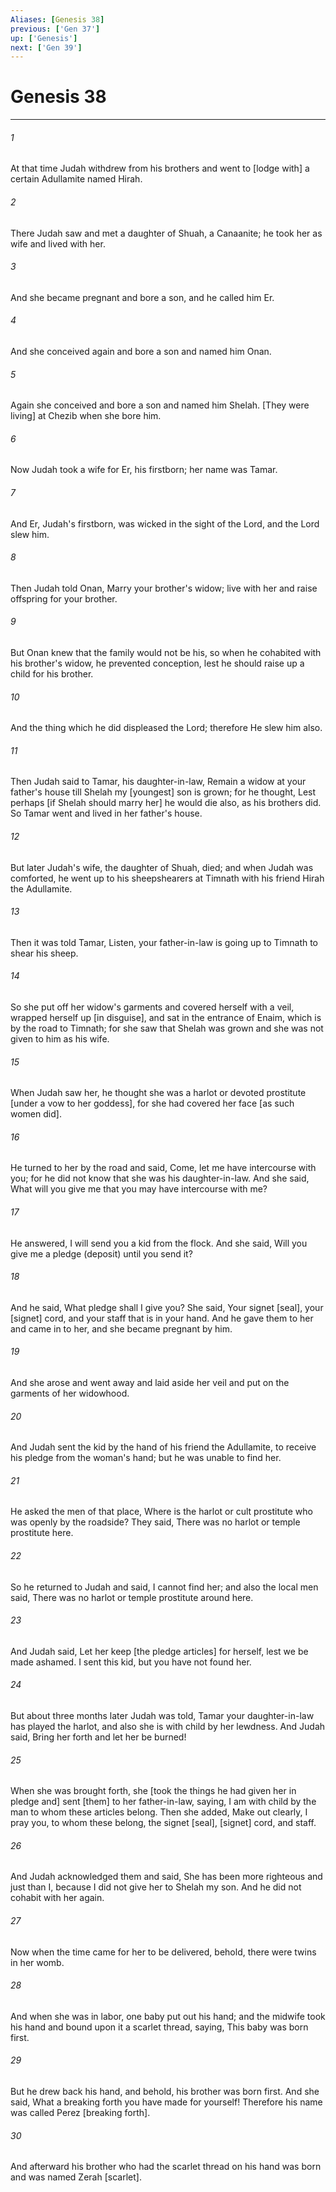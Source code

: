 ```yaml
---
Aliases: [Genesis 38]
previous: ['Gen 37']
up: ['Genesis']
next: ['Gen 39']
---
```

# Genesis 38

***














###### 1 






At that time Judah withdrew from his brothers and went to [lodge with] a certain Adullamite named Hirah. 













###### 2 






There Judah saw and met a daughter of Shuah, a Canaanite; he took her as wife and lived with her. 













###### 3 






And she became pregnant and bore a son, and he called him Er. 













###### 4 






And she conceived again and bore a son and named him Onan. 













###### 5 






Again she conceived and bore a son and named him Shelah. [They were living] at Chezib when she bore him. 













###### 6 






Now Judah took a wife for Er, his firstborn; her name was Tamar. 













###### 7 






And Er, Judah's firstborn, was wicked in the sight of the Lord, and the Lord slew him. 













###### 8 






Then Judah told Onan, Marry your brother's widow; live with her and raise offspring for your brother. 













###### 9 






But Onan knew that the family would not be his, so when he cohabited with his brother's widow, he prevented conception, lest he should raise up a child for his brother. 













###### 10 






And the thing which he did displeased the Lord; therefore He slew him also. 













###### 11 






Then Judah said to Tamar, his daughter-in-law, Remain a widow at your father's house till Shelah my [youngest] son is grown; for he thought, Lest perhaps [if Shelah should marry her] he would die also, as his brothers did. So Tamar went and lived in her father's house. 













###### 12 






But later Judah's wife, the daughter of Shuah, died; and when Judah was comforted, he went up to his sheepshearers at Timnath with his friend Hirah the Adullamite. 













###### 13 






Then it was told Tamar, Listen, your father-in-law is going up to Timnath to shear his sheep. 













###### 14 






So she put off her widow's garments and covered herself with a veil, wrapped herself up [in disguise], and sat in the entrance of Enaim, which is by the road to Timnath; for she saw that Shelah was grown and she was not given to him as his wife. 













###### 15 






When Judah saw her, he thought she was a harlot or devoted prostitute [under a vow to her goddess], for she had covered her face [as such women did]. 













###### 16 






He turned to her by the road and said, Come, let me have intercourse with you; for he did not know that she was his daughter-in-law. And she said, What will you give me that you may have intercourse with me? 













###### 17 






He answered, I will send you a kid from the flock. And she said, Will you give me a pledge (deposit) until you send it? 













###### 18 






And he said, What pledge shall I give you? She said, Your signet [seal], your [signet] cord, and your staff that is in your hand. And he gave them to her and came in to her, and she became pregnant by him. 













###### 19 






And she arose and went away and laid aside her veil and put on the garments of her widowhood. 













###### 20 






And Judah sent the kid by the hand of his friend the Adullamite, to receive his pledge from the woman's hand; but he was unable to find her. 













###### 21 






He asked the men of that place, Where is the harlot or cult prostitute who was openly by the roadside? They said, There was no harlot or temple prostitute here. 













###### 22 






So he returned to Judah and said, I cannot find her; and also the local men said, There was no harlot or temple prostitute around here. 













###### 23 






And Judah said, Let her keep [the pledge articles] for herself, lest we be made ashamed. I sent this kid, but you have not found her. 













###### 24 






But about three months later Judah was told, Tamar your daughter-in-law has played the harlot, and also she is with child by her lewdness. And Judah said, Bring her forth and let her be burned! 













###### 25 






When she was brought forth, she [took the things he had given her in pledge and] sent [them] to her father-in-law, saying, I am with child by the man to whom these articles belong. Then she added, Make out clearly, I pray you, to whom these belong, the signet [seal], [signet] cord, and staff. 













###### 26 






And Judah acknowledged them and said, She has been more righteous and just than I, because I did not give her to Shelah my son. And he did not cohabit with her again. 













###### 27 






Now when the time came for her to be delivered, behold, there were twins in her womb. 













###### 28 






And when she was in labor, one baby put out his hand; and the midwife took his hand and bound upon it a scarlet thread, saying, This baby was born first. 













###### 29 






But he drew back his hand, and behold, his brother was born first. And she said, What a breaking forth you have made for yourself! Therefore his name was called Perez [breaking forth]. 













###### 30 






And afterward his brother who had the scarlet thread on his hand was born and was named Zerah [scarlet].
